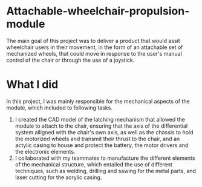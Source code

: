 # Attachable-wheelchair-propulsion-module
The main goal of this project was to deliver a product that would assit wheelchair users in their movement, in the form of an attachable set of mechanized wheels, that could move in response to the user's manual control of the chair or through the use of a joystick. <br>

# What I did 
In this project, I was mainly responsible for the mechanical aspects of the module, which included to following tasks. <br>
1. I created the CAD model of the latching mechanism that allowed the module to attach to the chair, ensuring that the axis of the differential system alligned with the chair's own axis, as well as the chassis to hold the motorized wheels and transmit their thrust to the chair, and an actylic casing to house and protect the battery, the motor drivers and the electronic elements. <br>
2. I collaborated with my teammates to manufacture the different elements of the mechanical structure, which entailed the use of different techniques, such as welding, drilling and sawing for the metal parts, and laser cutting for the acrylic casing. <br>
